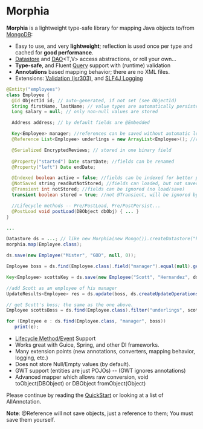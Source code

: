 # Morphia

**Morphia** is a lightweight type-safe library for mapping Java objects to/from [MongoDB](http://www.mongodb.org/):

- Easy to use, and very **lightweight**; reflection is used once per type and cached for **good performance**.
- [Datastore](https://github.com/mongodb/morphia/wiki/Datastore) and [DAO](https://github.com/mongodb/morphia/wiki/DAOSupport)<T,V> access abstractions, or roll your own...
- **Type-safe**, and Fluent [Query](https://github.com/mongodb/morphia/wiki/Query) support with (runtime) validation
- **Annotations** based mapping behavior; there are no XML files.
- Extensions: [Validation (jsr303)](https://github.com/mongodb/morphia/wiki/ValidationExtension), and [SLF4J Logging](https://github.com/mongodb/morphia/wiki/SLF4JExtension)

```java
@Entity("employees")
class Employee {
  @Id ObjectId id; // auto-generated, if not set (see ObjectId)
  String firstName, lastName; // value types are automatically persisted
  Long salary = null; // only non-null values are stored 

  Address address; // by default fields are @Embedded

  Key<Employee> manager; //references can be saved without automatic loading
  @Reference List<Employee> underlings = new ArrayList<Employee>(); //refs are stored*, and loaded automatically

  @Serialized EncryptedReviews; // stored in one binary field 
 
  @Property("started") Date startDate; //fields can be renamed
  @Property("left") Date endDate;

  @Indexed boolean active = false; //fields can be indexed for better performance
  @NotSaved string readButNotStored; //fields can loaded, but not saved
  @Transient int notStored; //fields can be ignored (no load/save)
  transient boolean stored = true; //not @Transient, will be ignored by Serialization/GWT for example.

  //Lifecycle methods -- Pre/PostLoad, Pre/PostPersist...
  @PostLoad void postLoad(DBObject dbObj) { ... }
}

...

Datastore ds = ...; // like new Morphia(new Mongo()).createDatastore("hr")
morphia.map(Employee.class);

ds.save(new Employee("Mister", "GOD", null, 0));

Employee boss = ds.find(Employee.class).field("manager").equal(null).get(); // get an employee without a manager

Key<Employee> scottsKey = ds.save(new Employee("Scott", "Hernandez", ds.getKey(boss), 150*1000));

//add Scott as an employee of his manager
UpdateResults<Employee> res = ds.update(boss, ds.createUpdateOperations(Employee.class).add("underlings", scottsKey)); 

// get Scott's boss; the same as the one above.
Employee scottsBoss = ds.find(Employee.class).filter("underlings", scottsKey).get(); 

for (Employee e : ds.find(Employee.class, "manager", boss))
   print(e);
```

- [Lifecycle Method/Event](https://github.com/mongodb/morphia/wiki/LifecycleMethods) Support
- Works great with Guice, Spring, and other DI frameworks.
- Many extension points (new annotations, converters, mapping behavior, logging, etc.)
- Does not store Null/Empty values (by default).
- GWT support (entities are just POJOs) -- (GWT ignores annotations)
- Advanced mapper which allows raw conversion, void toObject(DBObject) or DBObject fromObject(Object)

Please continue by reading the [QuickStart](https://github.com/mongodb/morphia/wiki/QuickStart) or looking at a list of AllAnnotation.

**Note**: @Reference will not save objects, just a reference to them; You must save them yourself.